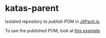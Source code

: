 # katas-parent

Isolated repository to publish POM in [JitPack.io](https://jitpack.io/docs/).

To use the published POM, look at [this example](https://github.com/rachelcarmena/code-katas/blob/master/katas/java/salary-slip-ATDD/pom.xml).
